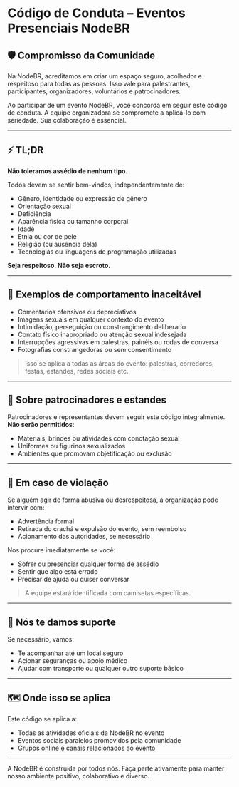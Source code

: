 # Código de Conduta – Eventos Presenciais NodeBR

## 🛡️ Compromisso da Comunidade

Na NodeBR, acreditamos em criar um espaço seguro, acolhedor e respeitoso para todas as pessoas. Isso vale para palestrantes, participantes, organizadores, voluntários e patrocinadores.

Ao participar de um evento NodeBR, você concorda em seguir este código de conduta. A equipe organizadora se compromete a aplicá-lo com seriedade. Sua colaboração é essencial.

---

## ⚡ TL;DR

**Não toleramos assédio de nenhum tipo.**

Todos devem se sentir bem-vindos, independentemente de:

- Gênero, identidade ou expressão de gênero  
- Orientação sexual  
- Deficiência  
- Aparência física ou tamanho corporal  
- Idade  
- Etnia ou cor de pele  
- Religião (ou ausência dela)  
- Tecnologias ou linguagens de programação utilizadas

**Seja respeitoso. Não seja escroto.**

---

## 🚫 Exemplos de comportamento inaceitável

- Comentários ofensivos ou depreciativos  
- Imagens sexuais em qualquer contexto do evento  
- Intimidação, perseguição ou constrangimento deliberado  
- Contato físico inapropriado ou atenção sexual indesejada  
- Interrupções agressivas em palestras, painéis ou rodas de conversa  
- Fotografias constrangedoras ou sem consentimento  

> Isso se aplica a todas as áreas do evento: palestras, corredores, festas, estandes, redes sociais etc.

---

## 💼 Sobre patrocinadores e estandes

Patrocinadores e representantes devem seguir este código integralmente. **Não serão permitidos**:

- Materiais, brindes ou atividades com conotação sexual  
- Uniformes ou figurinos sexualizados  
- Ambientes que promovam objetificação ou exclusão

---

## 🧯 Em caso de violação

Se alguém agir de forma abusiva ou desrespeitosa, a organização pode intervir com:

- Advertência formal  
- Retirada do crachá e expulsão do evento, sem reembolso  
- Acionamento das autoridades, se necessário  

Nos procure imediatamente se você:

- Sofrer ou presenciar qualquer forma de assédio  
- Sentir que algo está errado  
- Precisar de ajuda ou quiser conversar  

> A equipe estará identificada com camisetas específicas.

---

## 🤝 Nós te damos suporte

Se necessário, vamos:

- Te acompanhar até um local seguro  
- Acionar seguranças ou apoio médico  
- Ajudar com transporte ou qualquer outro suporte básico

---

## 🗺️ Onde isso se aplica

Este código se aplica a:

- Todas as atividades oficiais da NodeBR no evento  
- Eventos sociais paralelos promovidos pela comunidade  
- Grupos online e canais relacionados ao evento  

---

A NodeBR é construída por todos nós. Faça parte ativamente para manter nosso ambiente positivo, colaborativo e diverso.
